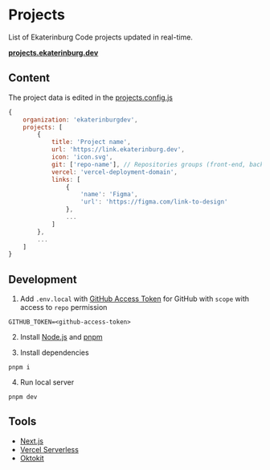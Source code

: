 # Projects

List of Ekaterinburg Code projects updated in real-time.

**[projects.ekaterinburg.dev](https://projects.ekaterinburg.dev)**

## Content

The project data is edited in the [projects.config.js](https://github.dev/ekaterinburgdev/projects/blob/main/projects.config.js)

```js
{
    organization: 'ekaterinburgdev',
    projects: [
        {
            title: 'Project name',
            url: 'https://link.ekaterinburg.dev',
            icon: 'icon.svg',
            git: ['repo-name'], // Repositories groups (front-end, back-end, etc)
            vercel: 'vercel-deployment-domain',
            links: [
                {
                    'name': 'Figma',
                    'url': 'https://figma.com/link-to-design'
                },
                ...
            ]
        },
        ...
    ]
}
```

## Development

1. Add `.env.local` with [GitHub Access Token](https://github.com/settings/tokens) for GitHub with `scope` with access to `repo` permission

```
GITHUB_TOKEN=<github-access-token>
```

2. Install [Node.js](https://nodejs.org/en/download/) and [pnpm](https://www.npmjs.com/package/pnpm#user-content-install)

3. Install dependencies

```
pnpm i
```

4. Run local server

```
pnpm dev
```

## Tools

- [Next.js](https://nextjs.org/)
- [Vercel Serverless](https://vercel.com/)
- [Oktokit](https://www.npmjs.com/package/octokit)
